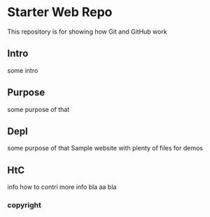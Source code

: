# Starter Web Repo

This repository is for showing how Git and GitHub work

## Intro


some intro 
## Purpose

some purpose of that

## Depl
some purpose of that
Sample website with plenty of files for demos

## HtC

info how to contri
more info
bla aa bla

### copyright
